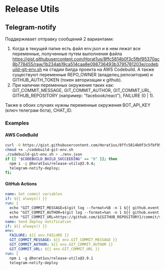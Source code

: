 # Release Utils

## Telegram-notify
Поддерживает отправку сообщений 2 вариантами:

1. Когда в текущей папке есть файл env.json и в нем лежат все переменные, полученные путем выполнения файла https://gist.githubusercontent.com/Horat1us/8ffc5814b0f3c5fbf95370ac8b778455/raw/1b234ab19ca514caa8e098736493b3795781203e/codebuild-git-env.sh
на стадии билда проекта на AWS Codebuild. А также существуют переменные REPO_OWNER (владелец репозитория) и
GITHUB_AUTH_TOKEN (токен авторизации к github).
2. При наличии переменных окружения таких как: GIT_COMMIT_MESSAGE, GIT_COMMIT_AUTHOR, GIT_COMMIT_URL, GITHUB_REPOSITORY
(например: "facebook/react"), FAILURE (0 | 1).

Также в обоих случаях нужны переменные окружения BOT_API_KEY (ключ телеграм бота), CHAT_ID.


### Examples
    
#### AWS CodeBuild
```bash
curl -O https://gist.githubusercontent.com/Horat1us/8ffc5814b0f3c5fbf95370ac8b778455/raw/1b234ab19ca514caa8e098736493b3795781203e/codebuild-git-env.sh
chmod +x ./codebuild-git-env.sh
./codebuild-git-env.sh > ./env.json
if [[ "$CODEBUILD_BUILD_SUCCEEDING" == "0" ]]; then
  npm i -g @horat1us/release-utils@3.9.4;
  telegram-notify-deploy;
fi;
```
#### GitHub Actions
```yml
name: Set commit variables
if: ${{ always() }}
run: |
  echo "GIT_COMMIT_MESSAGE=$(git log --format=%B -n 1 ${{ github.event.after }})" >> $GITHUB_ENV
  echo "GIT_COMMIT_AUTHOR=$(git log --format=%an -n 1 ${{ github.event.after }})" >> $GITHUB_ENV
  echo "GIT_COMMIT_URL=https://github.com/${GITHUB_REPOSITORY}/commit/${{ github.event.after }}" >> $GITHUB_ENV
name: Send deploy notification
if: ${{ always() }}
env:
  FAILURE: ${{ env.FAILURE }}
  GIT_COMMIT_MESSAGE: ${{ env.GIT_COMMIT_MESSAGE }}
  GIT_COMMIT_AUTHOR: ${{ env.GIT_COMMIT_AUTHOR }}
  GIT_COMMIT_URL: ${{ env.GIT_COMMIT_URL }}
run: |
  npm i -g @horat1us/release-utils@3.9.1
  telegram-notify-deploy
```
